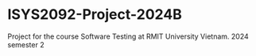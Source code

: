 # ISYS2092-Project-2024B
Project for the course Software Testing at RMIT University Vietnam. 2024 semester 2
